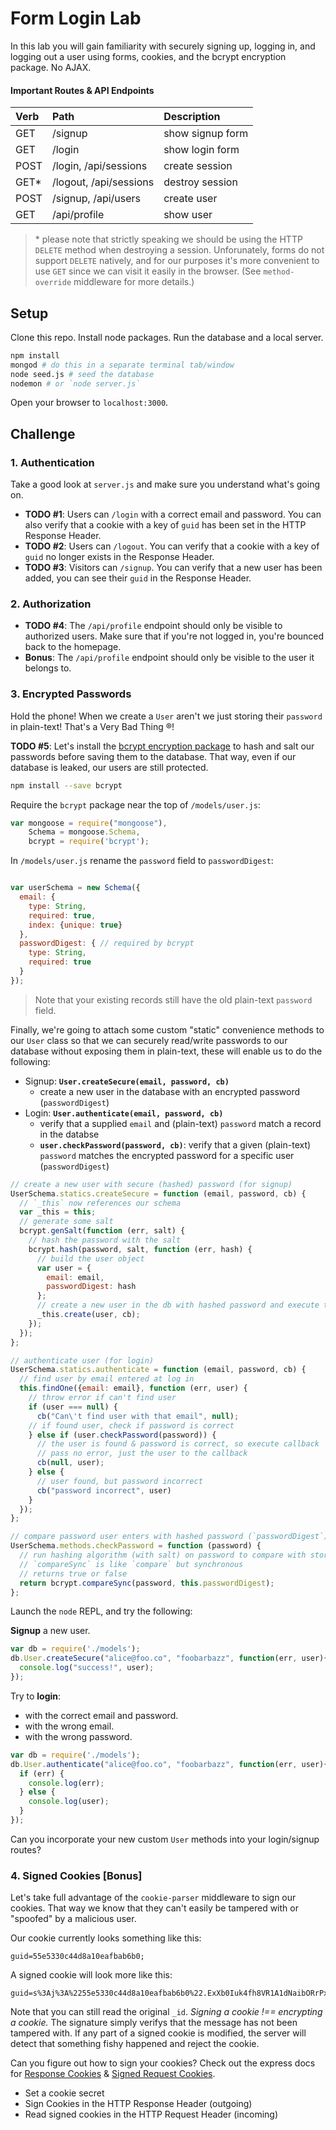 # Form Login Lab

In this lab you will gain familiarity with securely signing up, logging in, and logging out a user using forms, cookies, and the bcrypt encryption package. No AJAX.

#### Important Routes & API Endpoints
| Verb | Path | Description |
|:-----|:-----|:------------|
| GET | /signup | show signup form |
| GET | /login | show login form |
| POST | /login, /api/sessions | create session |
| GET\* | /logout, /api/sessions | destroy session |
| POST | /signup, /api/users | create user |
| GET | /api/profile | show user |

> \* please note that strictly speaking we should be using the HTTP `DELETE` method when destroying a session. Unforunately, forms do not support `DELETE` natively, and for our purposes it's more convenient to use `GET` since we can visit it easily in the browser. (See `method-override` middleware for more details.)

## Setup
Clone this repo. Install node packages. Run the database and a local server.
``` bash
npm install
mongod # do this in a separate terminal tab/window
node seed.js # seed the database
nodemon # or `node server.js`
```

Open your browser to `localhost:3000`.

## Challenge
### 1. Authentication
Take a good look at `server.js` and make sure you understand what's going on.

- **TODO #1**: Users can `/login` with a correct email and password. You can also verify that a cookie with a key of `guid` has been set in the HTTP Response Header.
- **TODO #2**: Users can `/logout`. You can verify that a cookie with a key of `guid` no longer exists in the Response Header.
- **TODO #3**: Visitors can `/signup`. You can verify that a new user has been added, you can see their `guid` in the Response Header.

### 2. Authorization
- **TODO #4**: The `/api/profile` endpoint should only be visible to authorized users. Make sure that if you're not logged in, you're bounced back to the homepage.
- **Bonus**: The `/api/profile` endpoint should only be visible to the user it belongs to.

### 3. Encrypted Passwords
Hold the phone! When we create a `User` aren't we just storing their `password` in plain-text! That's a Very Bad Thing ®!

**TODO #5**: Let's install the [bcrypt encryption package](https://www.npmjs.com/package/bcrypt) to hash and salt our passwords before saving them to the database. That way, even if our database is leaked, our users are still protected.

``` bash
npm install --save bcrypt
```

Require the `bcrypt` package near the top of `/models/user.js`:

``` js
var mongoose = require("mongoose"),
    Schema = mongoose.Schema,
    bcrypt = require('bcrypt');
```

In `/models/user.js` rename the `password` field to `passwordDigest`:

```js

var userSchema = new Schema({
  email: {
    type: String,
    required: true,
    index: {unique: true}
  },
  passwordDigest: { // required by bcrypt
    type: String,
    required: true
  }
});
```

> Note that your existing records still have the old plain-text `password` field.

Finally, we're going to attach some custom "static" convenience methods to our `User` class so that we can securely read/write passwords to our database without exposing them in plain-text, these will enable us to do the following:

* Signup: **`User.createSecure(email, password, cb)`**
    * create a new user in the database with an encrypted password (`passwordDigest`)
* Login: **`User.authenticate(email, password, cb)`**
    * verify that a supplied `email` and (plain-text) `password` match a record in the databse
    - **`user.checkPassword(password, cb)`**: verify that a given (plain-text) `password` matches the encrypted password for a specific user (`passwordDigest`)

``` js
// create a new user with secure (hashed) password (for signup)
UserSchema.statics.createSecure = function (email, password, cb) {
  // `_this` now references our schema
  var _this = this;
  // generate some salt
  bcrypt.genSalt(function (err, salt) {
    // hash the password with the salt
    bcrypt.hash(password, salt, function (err, hash) {
      // build the user object
      var user = {
        email: email,
        passwordDigest: hash
      };
      // create a new user in the db with hashed password and execute the callback when done
      _this.create(user, cb);
    });
  });
};

// authenticate user (for login)
UserSchema.statics.authenticate = function (email, password, cb) {
  // find user by email entered at log in
  this.findOne({email: email}, function (err, user) {
    // throw error if can't find user
    if (user === null) {
      cb("Can\'t find user with that email", null);
    // if found user, check if password is correct
    } else if (user.checkPassword(password)) {
      // the user is found & password is correct, so execute callback
      // pass no error, just the user to the callback
      cb(null, user);
    } else {
      // user found, but password incorrect
      cb("password incorrect", user)
    }
  });
};

// compare password user enters with hashed password (`passwordDigest`)
UserSchema.methods.checkPassword = function (password) {
  // run hashing algorithm (with salt) on password to compare with stored `passwordDigest`
  // `compareSync` is like `compare` but synchronous
  // returns true or false
  return bcrypt.compareSync(password, this.passwordDigest);
};
```


Launch the `node` REPL, and try the following:

**Signup** a new user.
``` js
var db = require('./models');
db.User.createSecure("alice@foo.co", "foobarbazz", function(err, user){
  console.log("success!", user);
});
```

Try to **login**:
* with the correct email and password.
* with the wrong email.
* with the wrong password.

``` js
var db = require('./models');
db.User.authenticate("alice@foo.co", "foobarbazz", function(err, user){
  if (err) {
    console.log(err);
  } else {
    console.log(user);
  }
});
```

Can you incorporate your new custom `User` methods into your login/signup routes?

### 4. Signed Cookies [Bonus]
Let's take full advantage of the `cookie-parser` middleware to sign our cookies. That way we know that they can't easily be tampered with or "spoofed" by a malicious user.

Our cookie currently looks something like this:
```
guid=55e5330c44d8a10eafbab6b0;
```

A signed cookie will look more like this:

```
guid=s%3Aj%3A%2255e5330c44d8a10eafbab6b0%22.ExXb0Iuk4fh8VR1A1dNaibORrPxHDpJSjVYunsIw%2FXw
```

Note that you can still read the original `_id`. _Signing a cookie !== encrypting a cookie._ The signature simply verifys that the message has not been tampered with. If any part of a signed cookie is modified, the server will detect that something fishy happened and reject the cookie.

Can you figure out how to sign your cookies? Check out the express docs for [Response Cookies](http://expressjs.com/api.html#res.cookie) & [Signed Request Cookies](http://expressjs.com/api.html#req.signedCookies).

- Set a cookie secret
- Sign Cookies in the HTTP Response Header (outgoing)
- Read signed cookies in the HTTP Request Header (incoming)
